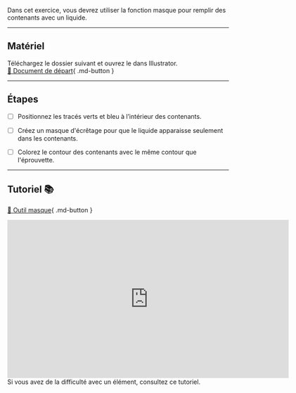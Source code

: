 



<p class="spacer"> Dans cet exercice, vous devrez utiliser la fonction masque pour remplir des contenants avec un liquide.   

***  


## Matériel
Téléchargez le dossier suivant et ouvrez le dans Illustrator.   
[📁 Document de départ](https://cmontmorency365.sharepoint.com/:u:/s/TIM-582214-Animation2d77/EaZUWILjZqpOuTmb4lTYQegBIzhJ0t6iD_s-cLbbNNjx4w?e=7xoSLo){ .md-button }   <br>
***  

## Étapes

- [ ] Positionnez les tracés verts et bleu à l’intérieur des contenants.
- [ ] Créez un masque d'écrêtage pour que le liquide apparaisse seulement dans les contenants.
- [ ] Colorez le contour des contenants avec le même contour que l'éprouvette.


***  
## Tutoriel 📚
[📁 Outil masque](https://cmontmorency365.sharepoint.com/:v:/s/TIM-582214-Animation2d77/EeeL6EuK-iBFpZI-Jt3RcBgBxRHPRwgJkhDs-hjFkU0hKA?e=arCMaM){ .md-button }   <br>
<iframe src="https://cmontmorency365.sharepoint.com/sites/TIM-582214-Animation2d77/_layouts/15/embed.aspx?UniqueId=4be88be7-fa8a-4520-a592-3e26ddd17018&embed=%7B%22ust%22%3Atrue%2C%22hv%22%3A%22CopyEmbedCode%22%7D&referrer=StreamWebApp&referrerScenario=EmbedDialog.Create" width="640" height="360" frameborder="0" scrolling="no" allowfullscreen title="01_masque_ecretage.mp4"></iframe>
    
<knowmore href="https://helpx.adobe.com/ca_fr/illustrator/how-to/crop-using-masks.html">
Si vous avez de la difficulté avec un élément, consultez ce tutoriel. 
</knowmore>   
